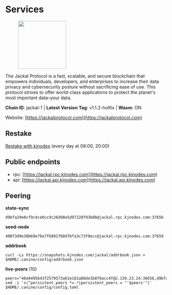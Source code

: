 # Services

<figure><img src="https://raw.githubusercontent.com/kj89/testnet_manuals/main/pingpub/logos/jackal.png" width="150" alt=""><figcaption></figcaption></figure>

The Jackal Protocol is a fast, scalable, and secure blockchain that empowers  individuals, developers, and enterprises to increase their data privacy and  cybersecurity posture without sacrificing ease of use. This protocol strives  to offer world-class applications to protect the planet's most important data–your data.

**Chain ID**: jackal-1 | **Latest Version Tag**: v1.1.2-hotfix | **Wasm**: ON

Website: [https://jackalprotocol.com](https://jackalprotocol.com)

## Restake

[Restake with kjnodes](https://restake.app/jackal/jklvaloper1tr3wm3mdkz0tda6t7vavqnn7fe2g4un0f67xmt) (every day at 08:00, 20:00)
## Public endpoints

* rpc: [https://jackal.rpc.kjnodes.com](https://jackal.rpc.kjnodes.com)
* api: [https://jackal.api.kjnodes.com](https://jackal.api.kjnodes.com)

## Peering

**state-sync**

```
d9bfa29e0cf9c4ce0cc9c26d98e5d97228f93b0b@jackal.rpc.kjnodes.com:37656
```

**seed-node**

```
400f3d9e30b69e78a7fb891f60d76fa3c73f0ecc@jackal.rpc.kjnodes.com:37659
```

**addrbook**
```
curl -Ls https://snapshots.kjnodes.com/jackal/addrbook.json > $HOME/.canine/config/addrbook.json
```

**live-peers** (10)
```
peers="46d4495643f2579573a61e181a88de3b8f0acc4f@2.139.23.24:36656,d9bfa29e0cf9c4ce0cc9c26d98e5d97228f93b0b@65.109.88.38:37656,68205c025ec65bf4d4183691d19d15b0a72221ec@65.108.42.185:26656,ff94a29e02de8369faf37c76d3c97684bbd51bd6@185.16.38.165:17556,e258f57604c59fc02d07b9669ae64f00bb45a20c@162.205.240.139:37656,0b8bbc839c20b07ac5999bca7d905d53274c5f2d@24.158.14.214:36656,dbec14a10d43c25d77ee9987a985652fa4e6344a@131.153.59.6:26656,0836e6f18a67cc6139e315f024189cb8a84f3121@95.217.0.158:26656,05ab6d764ff112666275376b3f664fc3b19d3bc3@195.201.165.123:11126,519f2b648a2a8794ac33b195f39b6d836e09f8f2@131.153.154.13:26656"
sed -i 's|^persistent_peers *=.*|persistent_peers = "'$peers'"|' $HOME/.canine/config/config.toml
```
